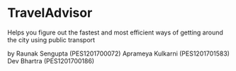 # TravelAdvisor
Helps you figure out the fastest and most efficient ways of getting around the city using public transport

by 
Raunak Sengupta     (PES1201700072)
Aprameya Kulkarni   (PES1201701583)
Dev Bhartra         (PES1201700186)
